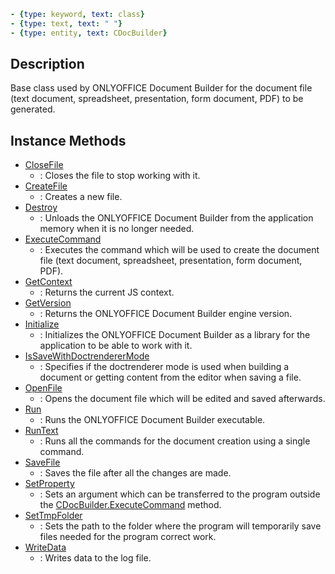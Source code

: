 ```yml signature
- {type: keyword, text: class}
- {type: text, text: " "}
- {type: entity, text: CDocBuilder}
```

## Description

Base class used by ONLYOFFICE Document Builder for the document file (text document, spreadsheet, presentation, form document, PDF) to be generated.

## Instance Methods

<references>

- [CloseFile](CloseFile/index.md)
  - : Closes the file to stop working with it.
- [CreateFile](CreateFile/index.md)
  - : Creates a new file.
- [Destroy](Destroy/index.md)
  - : Unloads the ONLYOFFICE Document Builder from the application memory when it is no longer needed.
- [ExecuteCommand](ExecuteCommand/index.md)
  - : Executes the command which will be used to create the document file (text document, spreadsheet, presentation, form document, PDF).
- [GetContext](GetContext/index.md)
  - : Returns the current JS context.
- [GetVersion](GetVersion/index.md)
  - : Returns the ONLYOFFICE Document Builder engine version.
- [Initialize](Initialize/index.md)
  - : Initializes the ONLYOFFICE Document Builder as a library for the application to be able to work with it.
- [IsSaveWithDoctrendererMode](IsSaveWithDoctrendererMode/index.md)
  - : Specifies if the doctrenderer mode is used when building a document or getting content from the editor when saving a file.
- [OpenFile](OpenFile/index.md)
  - : Opens the document file which will be edited and saved afterwards.
- [Run](Run/index.md)
  - : Runs the ONLYOFFICE Document Builder executable.
- [RunText](RunText/index.md)
  - : Runs all the commands for the document creation using a single command.
- [SaveFile](SaveFile/index.md)
  - : Saves the file after all the changes are made.
- [SetProperty](SetProperty/index.md)
  - : Sets an argument which can be transferred to the program outside the [CDocBuilder.ExecuteCommand](ExecuteCommand/index.md) method.
- [SetTmpFolder](SetTmpFolder/index.md)
  - : Sets the path to the folder where the program will temporarily save files needed for the program correct work.
- [WriteData](WriteData/index.md)
  - : Writes data to the log file.

</references>
